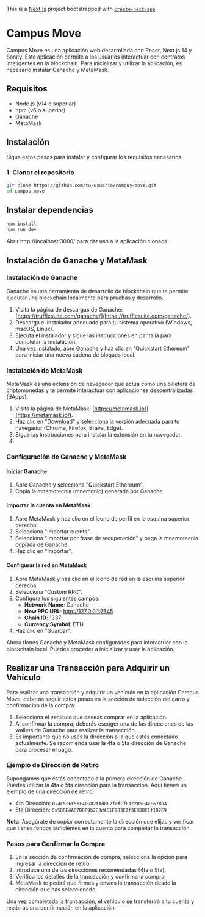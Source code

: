 This is a [Next.js](https://nextjs.org/) project bootstrapped with [`create-next-app`](https://github.com/vercel/next.js/tree/canary/packages/create-next-app).

# Campus Move

Campus Move es una aplicación web desarrollada con React, Next.js 14 y Sanity. Esta aplicación permite a los usuarios interactuar con contratos inteligentes en la blockchain. Para inicializar y utilizar la aplicación, es necesario instalar Ganache y MetaMask.

## Requisitos

- Node.js (v14 o superior)
- npm (v6 o superior)
- Ganache
- MetaMask

## Instalación

Sigue estos pasos para instalar y configurar los requisitos necesarios.

### 1. Clonar el repositorio

```bash
git clone https://github.com/tu-usuario/campus-move.git
cd campus-move
```
## Instalar dependencias
```bash
npm install
npm run dev
```
Abrir http://localhost:3000/ para dar uso a la aplicación clonada

## Instalación de Ganache y MetaMask

### Instalación de Ganache

Ganache es una herramienta de desarrollo de blockchain que te permite ejecutar una blockchain localmente para pruebas y desarrollo.

1. Visita la página de descargas de Ganache: [https://trufflesuite.com/ganache/](https://trufflesuite.com/ganache/).
2. Descarga el instalador adecuado para tu sistema operativo (Windows, macOS, Linux).
3. Ejecuta el instalador y sigue las instrucciones en pantalla para completar la instalación.
4. Una vez instalado, abre Ganache y haz clic en "Quickstart Ethereum" para iniciar una nueva cadena de bloques local.

### Instalación de MetaMask

MetaMask es una extensión de navegador que actúa como una billetera de criptomonedas y te permite interactuar con aplicaciones descentralizadas (dApps).

1. Visita la página de MetaMask: [https://metamask.io/](https://metamask.io/).
2. Haz clic en "Download" y selecciona la versión adecuada para tu navegador (Chrome, Firefox, Brave, Edge).
3. Sigue las instrucciones para instalar la extensión en tu navegador.
4. 
### Configuración de Ganache y MetaMask

#### Iniciar Ganache

1. Abre Ganache y selecciona "Quickstart Ethereum".
2. Copia la mnemotecnia (mnemonic) generada por Ganache.

#### Importar la cuenta en MetaMask

1. Abre MetaMask y haz clic en el ícono de perfil en la esquina superior derecha.
2. Selecciona "Importar cuenta".
3. Selecciona "Importar por frase de recuperación" y pega la mnemotecnia copiada de Ganache.
4. Haz clic en "Importar".

#### Configurar la red en MetaMask

1. Abre MetaMask y haz clic en el ícono de red en la esquina superior derecha.
2. Selecciona "Custom RPC".
3. Configura los siguientes campos:
   - **Network Name**: Ganache
   - **New RPC URL**: http://127.0.0.1:7545
   - **Chain ID**: 1337
   - **Currency Symbol**: ETH
4. Haz clic en "Guardar".

Ahora tienes Ganache y MetaMask configurados para interactuar con la blockchain local. Puedes proceder a inicializar y usar la aplicación.

## Realizar una Transacción para Adquirir un Vehículo

Para realizar una transacción y adquirir un vehículo en la aplicación Campus Move, deberás seguir estos pasos en la sección de selección del carro y confirmación de la compra:

1. Selecciona el vehículo que deseas comprar en la aplicación.
2. Al confirmar la compra, deberás escoger una de las direcciones de las wallets de Ganache para realizar la transacción.
3. Es importante que no uses la dirección a la que estás conectado actualmente. Se recomienda usar la 4ta o 5ta dirección de Ganache para procesar el pago.

### Ejemplo de Dirección de Retiro

Supongamos que estás conectado a la primera dirección de Ganache. Puedes utilizar la 4ta o 5ta dirección para la transacción. Aquí tienes un ejemplo de una dirección de retiro:

- 4ta Dirección: `0x4C5c6F56E4D982fAd8F7fefCfE1c2B6E4cF6789A`
- 5ta Dirección: `0x5D6E4A67B8F9b2E3d4C1F9B3E7f3E9D8C1f1D2E9`

**Nota**: Asegúrate de copiar correctamente la dirección que elijas y verificar que tienes fondos suficientes en la cuenta para completar la transacción.

### Pasos para Confirmar la Compra

1. En la sección de confirmación de compra, selecciona la opción para ingresar la dirección de retiro.
2. Introduce una de las direcciones recomendadas (4ta o 5ta).
3. Verifica los detalles de la transacción y confirma la compra.
4. MetaMask te pedirá que firmes y envíes la transacción desde la dirección que has seleccionado.

Una vez completada la transacción, el vehículo se transferirá a tu cuenta y recibirás una confirmación en la aplicación.


